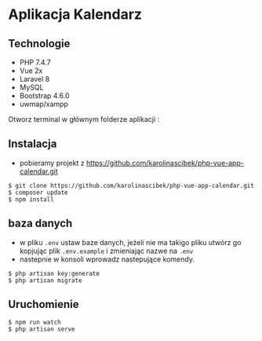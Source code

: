 # Aplikacja Kalendarz

## Technologie 
* PHP 7.4.7
* Vue 2x
* Laravel 8
* MySQL
* Bootstrap 4.6.0
* uwmap/xampp

Otworz terminal w głównym folderze aplikacji :
## Instalacja 
- pobieramy projekt z https://github.com/karolinascibek/php-vue-app-calendar.git
``` 
$ git clone https://github.com/karolinascibek/php-vue-app-calendar.git
$ composer update
$ npm install
```

## baza danych
- w pliku ```.env``` ustaw baze danych, jeżeli nie ma takigo pliku utwórz go 
  kopjując plik ```.env.example``` i zmieniając nazwe na ```.env```
- nastepnie w konsoli wprowadz nastepujące komendy.
```
$ php artisan key:generate 
$ php artisan migrate
```

## Uruchomienie
```
$ npm run watch 
$ php artisan serve
```



